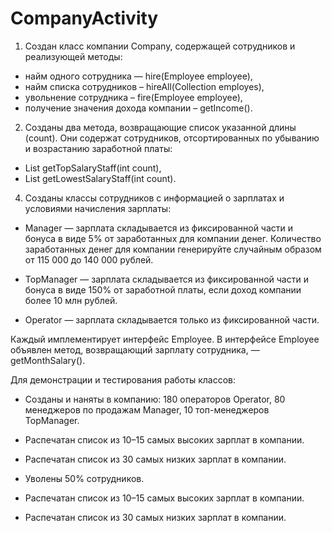 # CompanyActivity

1. Создан класс компании Company, содержащей сотрудников и реализующей методы:

- найм одного сотрудника — hire(Employee employee),  
- найм списка сотрудников – hireAll(Collection<Employee> employes),  
- увольнение сотрудника – fire(Employee employee),  
- получение значения дохода компании – getIncome().  

2. Созданы два метода, возвращающие список указанной длины (count). Они содержат сотрудников, отсортированных по убыванию и возрастанию заработной платы:
   
- List<Employee> getTopSalaryStaff(int count),  
- List<Employee> getLowestSalaryStaff(int count).  

4. Созданы классы сотрудников с информацией о зарплатах и условиями начисления зарплаты:  

- Manager — зарплата складывается из фиксированной части и бонуса в виде 5% от заработанных для компании денег. Количество заработанных денег для компании генерируйте случайным образом от 115 000 до 140 000 рублей.  
  
- TopManager — зарплата складывается из фиксированной части и бонуса в виде 150% от заработной платы, если доход компании более 10 млн рублей.  
  
- Operator — зарплата складывается только из фиксированной части.  

Каждый имплементирует интерфейс Employee. В интерфейсе Employee объявлен метод, возвращающий зарплату сотрудника, — getMonthSalary().  

Для демонстрации и тестирования работы классов:  

- Созданы и наняты в компанию: 180 операторов Operator, 80 менеджеров по продажам Manager, 10 топ-менеджеров TopManager.
  
- Распечатан список из 10–15 самых высоких зарплат в компании.
  
- Распечатан список из 30 самых низких зарплат в компании.
  
- Уволены 50% сотрудников.
  
- Распечатан список из 10–15 самых высоких зарплат в компании.
  
- Распечатан список из 30 самых низких зарплат в компании.  

